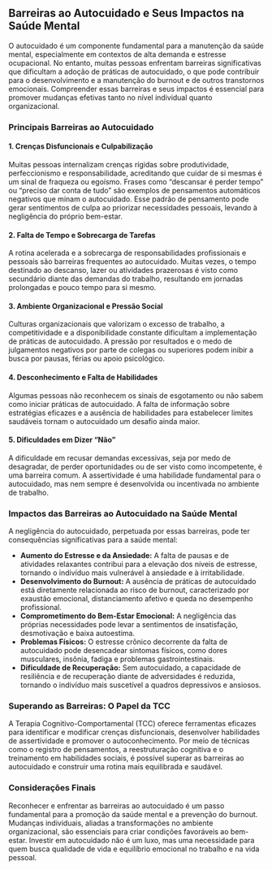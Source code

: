 
## Barreiras ao Autocuidado e Seus Impactos na Saúde Mental

O autocuidado é um componente fundamental para a manutenção da saúde mental, especialmente em contextos de alta demanda e estresse ocupacional. No entanto, muitas pessoas enfrentam barreiras significativas que dificultam a adoção de práticas de autocuidado, o que pode contribuir para o desenvolvimento e a manutenção do burnout e de outros transtornos emocionais. Compreender essas barreiras e seus impactos é essencial para promover mudanças efetivas tanto no nível individual quanto organizacional.

### Principais Barreiras ao Autocuidado

#### 1. **Crenças Disfuncionais e Culpabilização**
Muitas pessoas internalizam crenças rígidas sobre produtividade, perfeccionismo e responsabilidade, acreditando que cuidar de si mesmas é um sinal de fraqueza ou egoísmo. Frases como “descansar é perder tempo” ou “preciso dar conta de tudo” são exemplos de pensamentos automáticos negativos que minam o autocuidado. Esse padrão de pensamento pode gerar sentimentos de culpa ao priorizar necessidades pessoais, levando à negligência do próprio bem-estar.

#### 2. **Falta de Tempo e Sobrecarga de Tarefas**
A rotina acelerada e a sobrecarga de responsabilidades profissionais e pessoais são barreiras frequentes ao autocuidado. Muitas vezes, o tempo destinado ao descanso, lazer ou atividades prazerosas é visto como secundário diante das demandas do trabalho, resultando em jornadas prolongadas e pouco tempo para si mesmo.

#### 3. **Ambiente Organizacional e Pressão Social**
Culturas organizacionais que valorizam o excesso de trabalho, a competitividade e a disponibilidade constante dificultam a implementação de práticas de autocuidado. A pressão por resultados e o medo de julgamentos negativos por parte de colegas ou superiores podem inibir a busca por pausas, férias ou apoio psicológico.

#### 4. **Desconhecimento e Falta de Habilidades**
Algumas pessoas não reconhecem os sinais de esgotamento ou não sabem como iniciar práticas de autocuidado. A falta de informação sobre estratégias eficazes e a ausência de habilidades para estabelecer limites saudáveis tornam o autocuidado um desafio ainda maior.

#### 5. **Dificuldades em Dizer “Não”**
A dificuldade em recusar demandas excessivas, seja por medo de desagradar, de perder oportunidades ou de ser visto como incompetente, é uma barreira comum. A assertividade é uma habilidade fundamental para o autocuidado, mas nem sempre é desenvolvida ou incentivada no ambiente de trabalho.

### Impactos das Barreiras ao Autocuidado na Saúde Mental

A negligência do autocuidado, perpetuada por essas barreiras, pode ter consequências significativas para a saúde mental:

- **Aumento do Estresse e da Ansiedade:** A falta de pausas e de atividades relaxantes contribui para a elevação dos níveis de estresse, tornando o indivíduo mais vulnerável à ansiedade e à irritabilidade.
- **Desenvolvimento do Burnout:** A ausência de práticas de autocuidado está diretamente relacionada ao risco de burnout, caracterizado por exaustão emocional, distanciamento afetivo e queda no desempenho profissional.
- **Comprometimento do Bem-Estar Emocional:** A negligência das próprias necessidades pode levar a sentimentos de insatisfação, desmotivação e baixa autoestima.
- **Problemas Físicos:** O estresse crônico decorrente da falta de autocuidado pode desencadear sintomas físicos, como dores musculares, insônia, fadiga e problemas gastrointestinais.
- **Dificuldade de Recuperação:** Sem autocuidado, a capacidade de resiliência e de recuperação diante de adversidades é reduzida, tornando o indivíduo mais suscetível a quadros depressivos e ansiosos.

### Superando as Barreiras: O Papel da TCC

A Terapia Cognitivo-Comportamental (TCC) oferece ferramentas eficazes para identificar e modificar crenças disfuncionais, desenvolver habilidades de assertividade e promover o autoconhecimento. Por meio de técnicas como o registro de pensamentos, a reestruturação cognitiva e o treinamento em habilidades sociais, é possível superar as barreiras ao autocuidado e construir uma rotina mais equilibrada e saudável.

### Considerações Finais

Reconhecer e enfrentar as barreiras ao autocuidado é um passo fundamental para a promoção da saúde mental e a prevenção do burnout. Mudanças individuais, aliadas a transformações no ambiente organizacional, são essenciais para criar condições favoráveis ao bem-estar. Investir em autocuidado não é um luxo, mas uma necessidade para quem busca qualidade de vida e equilíbrio emocional no trabalho e na vida pessoal.
```
